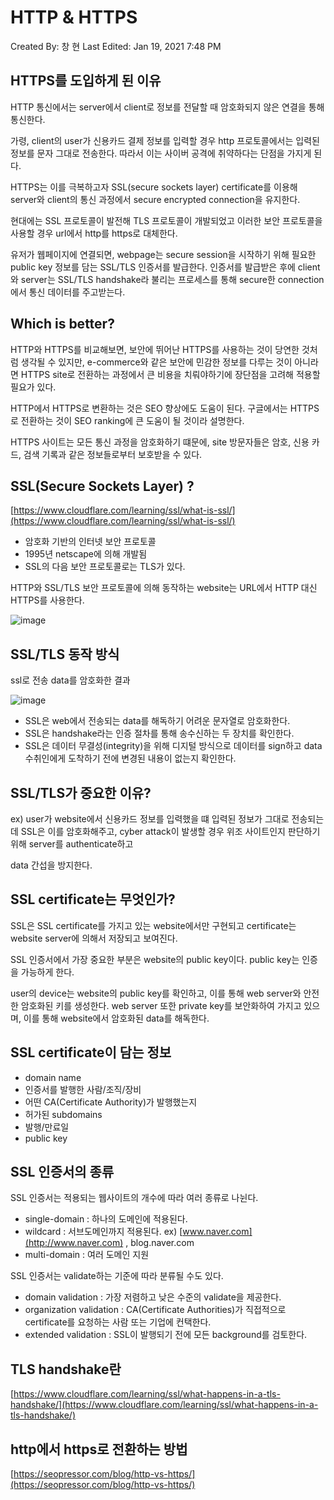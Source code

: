 # HTTP & HTTPS

Created By: 창 현
Last Edited: Jan 19, 2021 7:48 PM

## HTTPS를 도입하게 된 이유

HTTP 통신에서는 server에서 client로 정보를 전달할 때 암호화되지 않은 연결을 통해 통신한다.

가령, client의 user가 신용카드 결제 정보를 입력할 경우 http 프로토콜에서는 입력된 정보를 문자 그대로 전송한다. 따라서 이는 사이버 공격에 취약하다는 단점을 가지게 된다.

HTTPS는 이를 극복하고자 SSL(secure sockets layer) certificate를 이용해 server와 client의 통신 과정에서 secure encrypted connection을 유지한다. 

현대에는 SSL 프로토콜이 발전해 TLS 프로토콜이 개발되었고 이러한 보안 프로토콜을 사용할 경우 url에서 http를 https로 대체한다.

유저가 웹페이지에 연결되면, webpage는 secure session을 시작하기 위해 필요한 public key 정보를  담는 SSL/TLS 인증서를  발급한다. 인증서를 발급받은 후에 client와 server는 SSL/TLS handshake라 불리는 프로세스를 통해 secure한 connection에서 통신 데이터를 주고받는다.

## Which is better?

HTTP와 HTTPS를 비교해보면, 보안에 뛰어난 HTTPS를 사용하는 것이 당연한 것처럼 생각될 수 있지만, e-commerce와 같은 보안에 민감한 정보를 다루는 것이 아니라면 HTTPS site로 전환하는 과정에서 큰 비용을 치뤄야하기에 장단점을 고려해 적용할 필요가 있다.

HTTP에서 HTTPS로 변환하는 것은 SEO 향상에도 도움이 된다.  구글에서는 HTTPS로 전환하는 것이 SEO ranking에 큰 도움이 될 것이라 설명한다. 

HTTPS 사이트는 모든 통신 과정을 암호화하기 떄문에, site 방문자들은 암호, 신용 카드, 검색 기록과 같은 정보들로부터 보호받을 수 있다. 

## SSL(Secure Sockets Layer) ?

[https://www.cloudflare.com/learning/ssl/what-is-ssl/](https://www.cloudflare.com/learning/ssl/what-is-ssl/)

- 암호화 기반의 인터넷 보안 프로토콜
- 1995년 netscape에 의해 개발됨
- SSL의 다음 보안 프로토콜로는 TLS가 있다.

HTTP와 SSL/TLS 보안 프로토콜에 의해 동작하는 website는 URL에서 HTTP 대신 HTTPS를 사용한다.

![image](https://user-images.githubusercontent.com/56799176/105853801-6f2bd000-6029-11eb-9b0c-35a7ea2bdeb0.png)

## SSL/TLS 동작 방식

ssl로 전송 data를 암호화한 결과

![image](https://user-images.githubusercontent.com/56799176/105853812-7357ed80-6029-11eb-9a0f-526cb268f2b6.png)

- SSL은 web에서 전송되는 data를 해독하기 어려운 문자열로 암호화한다.
- SSL은 handshake라는 인증 절차를 통해 송수신하는 두 장치를 확인한다.
- SSL은 데이터 무결성(integrity)을 위해 디지털 방식으로 데이터를 sign하고 data 수취인에게 도착하기 전에 변경된 내용이 없는지 확인한다.

## SSL/TLS가 중요한 이유?

ex) user가 website에서 신용카드 정보를 입력했을 떄 입력된 정보가 그대로 전송되는데 SSL은 이를 암호화해주고, cyber attack이 발생할 경우 위조 사이트인지 판단하기 위해 server를 authenticate하고 

data 간섭을 방지한다.

## SSL certificate는 무엇인가?

SSL은 SSL certificate를 가지고 있는 website에서만 구현되고 certificate는 website server에 의해서 저장되고 보여진다.

SSL 인증서에서 가장 중요한 부분은 website의 public key이다. public key는 인증을 가능하게 한다.

user의 device는 website의 public key를 확인하고, 이를 통해 web server와 안전한 암호화된 키를 생성한다. web server 또한 private key를 보안화하여 가지고 있으며, 이를 통해 website에서 암호화된 data를 해독한다.

## SSL certificate이 담는 정보

- domain name
- 인증서를 발행한 사람/조직/장비
- 어떤 CA(Certificate Authority)가 발행했는지
- 허가된 subdomains
- 발행/만료일
- public key

## SSL 인증서의 종류

SSL 인증서는 적용되는 웹사이트의 개수에 따라 여러 종류로 나뉜다.

- single-domain : 하나의 도메인에 적용된다.
- wildcard : 서브도메인까지 적용된다. ex) [www.naver.com](http://www.naver.com) , blog.naver.com
- multi-domain : 여러 도메인 지원

SSL 인증서는 validate하는 기준에 따라 분류될 수도 있다.

- domain validation : 가장 저렴하고 낮은 수준의 validate을 제공한다.
- organization validation : CA(Certificate Authorities)가 직접적으로 certificate를 요청하는 사람 또는 기업에 컨택한다.
- extended validation : SSL이 발행되기 전에 모든 background를 검토한다.

## TLS handshake란

[https://www.cloudflare.com/learning/ssl/what-happens-in-a-tls-handshake/](https://www.cloudflare.com/learning/ssl/what-happens-in-a-tls-handshake/)

## http에서 https로 전환하는 방법

[https://seopressor.com/blog/http-vs-https/](https://seopressor.com/blog/http-vs-https/)

